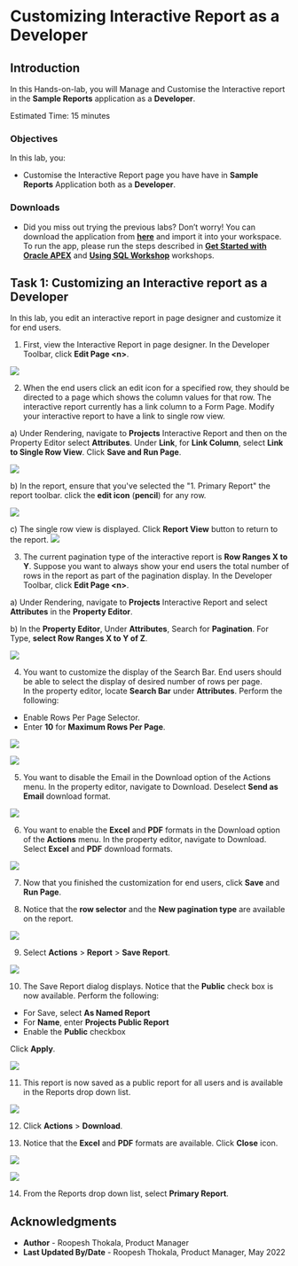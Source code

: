 # Customizing Interactive Report as a Developer

## Introduction

In this Hands-on-lab, you will Manage and Customise the Interactive report in the **Sample Reports** application as a **Developer**.

Estimated Time: 15 minutes


### Objectives

In this lab, you:
- Customise the Interactive Report page you have have in **Sample Reports** Application both as a **Developer**.

### Downloads

- Did you miss out trying the previous labs? Don’t worry! You can download the application from **[here](files/sample-reports1.sql)** and import it into your workspace. To run the app, please run the steps described in **[Get Started with Oracle APEX](https://apexapps.oracle.com/pls/apex/r/dbpm/livelabs/run-workshop?p210_wid=3509)** and **[Using SQL Workshop](https://apexapps.oracle.com/pls/apex/r/dbpm/livelabs/run-workshop?p210_wid=3524)** workshops.


## Task 1: Customizing an Interactive report as a Developer

In this lab, you edit an interactive report in page designer and customize it for end users.
1. First, view the Interactive Report in page designer. In the Developer Toolbar,
click **Edit Page \<n\>**.

 ![](images/click-page1.png " ")  

2. When the end users click an edit icon for a specified row, they should be directed to a page which shows the column values for that row. The interactive report currently has a link column to a Form Page. Modify your interactive report to have a link to single row view.
<!-- In the Developer Toolbar, click Edit Page <n>.  -->
  a) Under Rendering, navigate to **Projects** Interactive Report and then on the Property Editor select **Attributes**. Under **Link**, for **Link Column**, select **Link to Single Row View**. Click **Save and Run Page**.

  ![](images/change-srw.png " ")

  b)  In the report, ensure that you've selected the "1. Primary Report" the report toolbar. click the **edit icon** (**pencil**) for any row.

  ![](images/view-srw1.png " ")

  c) The single row view is displayed. Click **Report View** button to return to the report.
   ![](images/view-srw2.png " ")

3. The current pagination type of the interactive report is **Row Ranges X to Y**. Suppose you want to always show your end users the total number of rows in the report as part of the pagination display. In the Developer Toolbar, click **Edit Page \<n\>**.  

  a) Under Rendering, navigate to **Projects** Interactive Report and select **Attributes** in the **Property Editor**.  

  b) In the **Property Editor**, Under **Attributes**, Search for **Pagination**. For Type, **select Row Ranges X to Y of Z**.

  ![](images/change-pagination.png " ")

4. You want to customize the display of the Search Bar. End users should be able to select the display of desired number of rows per page.  
In the property editor, locate **Search Bar** under **Attributes**. Perform the following:
  - Enable Rows Per Page Selector.
  - Enter **10** for **Maximum Rows Per Page**.

  ![](images/enable-rpp.png " ")

  ![](images/enable-rpp1.png " ")

5. You want to disable the Email in the Download option of the Actions menu. In the property editor, navigate to Download. Deselect **Send as Email** download format.

  ![](images/disable-email1.png " ")

6. You want to enable the **Excel** and **PDF** formats in the Download option of the **Actions** menu. In the property editor, navigate to Download. Select **Excel** and **PDF** download formats.

  ![](images/enable-downloads2.png " ")

7. Now that you finished the customization for end users, click **Save** and **Run Page**.

8. Notice that the **row selector** and the **New pagination type** are available on the report.

  ![](images/run-ir13.png " ")

9. Select **Actions** > **Report** > **Save Report**.

  ![](images/save-report2.png " ")

10. The Save Report dialog displays. Notice that the **Public** check box is now available. Perform the following:
 - For Save, select **As Named Report**
 - For **Name**, enter **Projects Public Report**
 - Enable the **Public** checkbox

  Click **Apply**.

  ![](images/save-report4.png " ")

11. This report is now saved as a public report for all users and is available in the Reports drop down list.

  ![](images/view-public-report.png " ")

12. Click **Actions** > **Download**.

13. Notice that the **Excel** and **PDF** formats are available. Click **Close** icon.

  ![](images/view-download1.png " ")

  ![](images/save-report5.png " ")

14. From the Reports drop down list, select **Primary Report**.

## **Acknowledgments**

- **Author** - Roopesh Thokala, Product Manager
- **Last Updated By/Date** - Roopesh Thokala, Product Manager, May 2022
